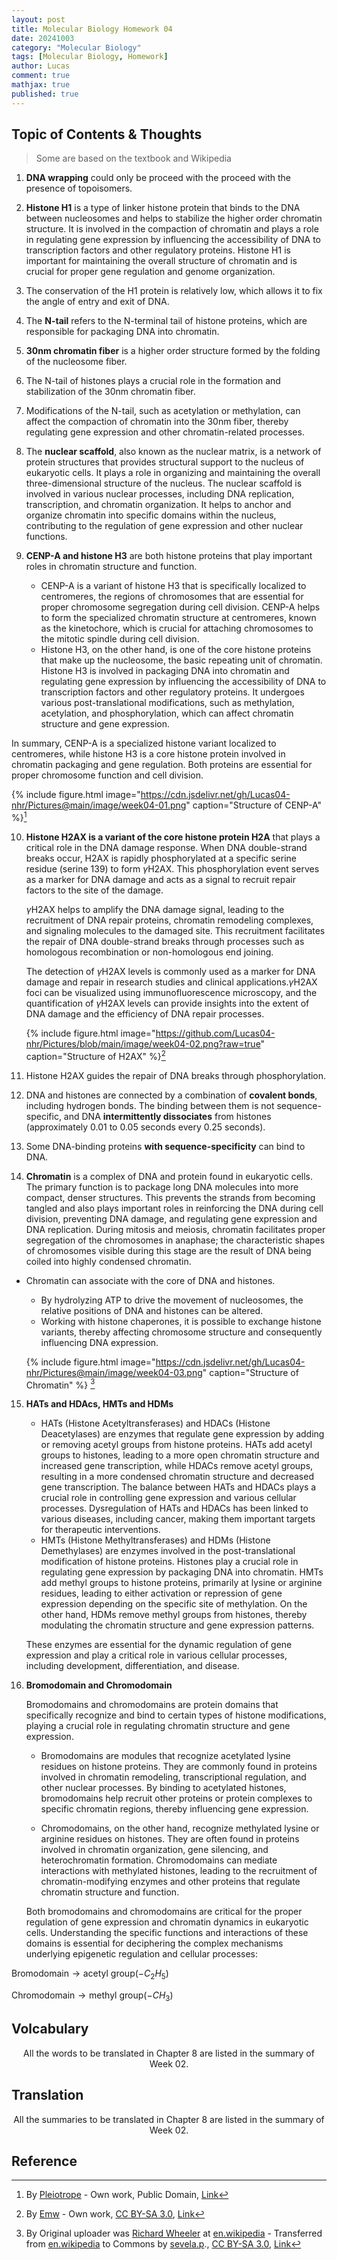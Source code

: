 ```yaml
---
layout: post
title: Molecular Biology Homework 04
date: 20241003
category: "Molecular Biology"
tags: [Molecular Biology, Homework]
author: Lucas
comment: true
mathjax: true
published: true
---
```



## Topic of Contents & Thoughts

> Some are based on the textbook and Wikipedia

1. **DNA wrapping** could only be proceed with the proceed with the presence of topoisomers.

2. **Histone H1** is a type of linker histone protein that binds to the DNA between nucleosomes and helps to stabilize the higher order chromatin structure. It is involved in the compaction of chromatin and plays a role in regulating gene expression by influencing the accessibility of DNA to transcription factors and other regulatory proteins. Histone H1 is important for maintaining the overall structure of chromatin and is crucial for proper gene regulation and genome organization.

3. The conservation of the H1 protein is relatively low, which allows it to fix the angle of entry and exit of DNA.

4. The **N-tail** refers to the N-terminal tail of histone proteins, which are responsible for packaging DNA into chromatin.

5. **30nm chromatin fiber** is a higher order structure formed by the folding of the nucleosome fiber. 

6. The N-tail of histones plays a crucial role in the formation and stabilization of the 30nm chromatin fiber. 

7. Modifications of the N-tail, such as acetylation or methylation, can affect the compaction of chromatin into the 30nm fiber, thereby regulating gene expression and other chromatin-related processes.

8. The **nuclear scaffold**, also known as the nuclear matrix, is a network of protein structures that provides structural support to the nucleus of eukaryotic cells. It plays a role in organizing and maintaining the overall three-dimensional structure of the nucleus. The nuclear scaffold is involved in various nuclear processes, including DNA replication, transcription, and chromatin organization. It helps to anchor and organize chromatin into specific domains within the nucleus, contributing to the regulation of gene expression and other nuclear functions.

9. **CENP-A and histone H3** are both histone proteins that play important roles in chromatin structure and function. 

    - CENP-A is a variant of histone H3 that is specifically localized to centromeres, the regions of chromosomes that are essential for proper chromosome segregation during cell division. CENP-A helps to form the specialized chromatin structure at centromeres, known as the kinetochore, which is crucial for attaching chromosomes to the mitotic spindle during cell division.
    - Histone H3, on the other hand, is one of the core histone proteins that make up the nucleosome, the basic repeating unit of chromatin. Histone H3 is involved in packaging DNA into chromatin and regulating gene expression by influencing the accessibility of DNA to transcription factors and other regulatory proteins. It undergoes various post-translational modifications, such as methylation, acetylation, and phosphorylation, which can affect chromatin structure and gene expression.

  In summary, CENP-A is a specialized histone variant localized to centromeres, while histone H3 is a core histone protein involved in chromatin packaging and gene regulation. Both proteins are essential for proper chromosome function and cell division.

  {% include figure.html image="https://cdn.jsdelivr.net/gh/Lucas04-nhr/Pictures@main/image/week04-01.png" caption="Structure of CENP-A" %}[^1]


10. **Histone H2AX is a variant of the core histone protein H2A** that plays a critical role in the DNA damage response. When DNA double-strand breaks occur, H2AX is rapidly phosphorylated at a specific serine residue (serine 139) to form $\gamma$H2AX. This phosphorylation event serves as a marker for DNA damage and acts as a signal to recruit repair factors to the site of the damage.

	$\gamma$H2AX helps to amplify the DNA damage signal, leading to the recruitment of DNA repair proteins, chromatin remodeling complexes, and signaling molecules to the damaged site. This recruitment facilitates the repair of DNA double-strand breaks through processes such as homologous recombination or non-homologous end joining.

	The detection of $\gamma$H2AX levels is commonly used as a marker for DNA damage and repair in research studies and clinical applications.$\gamma$H2AX foci can be visualized using immunofluorescence microscopy, and the quantification of $\gamma$H2AX levels can provide insights into the extent of DNA damage and the efficiency of DNA repair processes.

	{% include figure.html image="https://github.com/Lucas04-nhr/Pictures/blob/main/image/week04-02.png?raw=true" caption="Structure of H2AX" %}[^2]

11. Histone H2AX guides the repair of DNA breaks through phosphorylation.

12. DNA and histones are connected by a combination of **covalent bonds**, including hydrogen bonds. The binding between them is not sequence-specific, and DNA **intermittently dissociates** from histones (approximately 0.01 to 0.05 seconds every 0.25 seconds).

13. Some DNA-binding proteins **with sequence-specificity** can bind to DNA.

14. **Chromatin** is a complex of DNA and protein found in eukaryotic cells. The primary function is to package long DNA molecules into more compact, denser structures. This prevents the strands from becoming tangled and also plays important roles in reinforcing the DNA during cell division, preventing DNA damage, and regulating gene expression and DNA replication. During mitosis and meiosis, chromatin facilitates proper segregation of the chromosomes in anaphase; the characteristic shapes of chromosomes visible during this stage are the result of DNA being coiled into highly condensed chromatin.
	
  - Chromatin can associate with the core of DNA and histones.
	- By hydrolyzing ATP to drive the movement of nucleosomes, the relative positions of DNA and histones can be altered.
	- Working with histone chaperones, it is possible to exchange histone variants, thereby affecting chromosome structure and consequently influencing DNA expression.

	{% include figure.html image="https://cdn.jsdelivr.net/gh/Lucas04-nhr/Pictures@main/image/week04-03.png" caption="Structure of Chromatin" %} [^3]

15. **HATs and HDAcs, HMTs and HDMs**

	- HATs (Histone Acetyltransferases) and HDACs (Histone Deacetylases) are enzymes that regulate gene expression by adding or removing acetyl groups from histone proteins. HATs add acetyl groups to histones, leading to a more open chromatin structure and increased gene transcription, while HDACs remove acetyl groups, resulting in a more condensed chromatin structure and decreased gene transcription. The balance between HATs and HDACs plays a crucial role in controlling gene expression and various cellular processes. Dysregulation of HATs and HDACs has been linked to various diseases, including cancer, making them important targets for therapeutic interventions.
	- HMTs (Histone Methyltransferases) and HDMs (Histone Demethylases) are enzymes involved in the post-translational modification of histone proteins. Histones play a crucial role in regulating gene expression by packaging DNA into chromatin. HMTs add methyl groups to histone proteins, primarily at lysine or arginine residues, leading to either activation or repression of gene expression depending on the specific site of methylation. On the other hand, HDMs remove methyl groups from histones, thereby modulating the chromatin structure and gene expression patterns.

	These enzymes are essential for the dynamic regulation of gene expression and play a critical role in various cellular processes, including development, differentiation, and disease.

16. **Bromodomain and Chromodomain**

	Bromodomains and chromodomains are protein domains that specifically recognize and bind to certain types of histone modifications, playing a crucial role in regulating chromatin structure and gene expression.

	- Bromodomains are modules that recognize acetylated lysine residues on histone proteins. They are commonly found in proteins involved in chromatin remodeling, transcriptional regulation, and other nuclear processes. By binding to acetylated histones, bromodomains help recruit other proteins or protein complexes to specific chromatin regions, thereby influencing gene expression.

	- Chromodomains, on the other hand, recognize methylated lysine or arginine residues on histones. They are often found in proteins involved in chromatin organization, gene silencing, and heterochromatin formation. Chromodomains can mediate interactions with methylated histones, leading to the recruitment of chromatin-modifying enzymes and other proteins that regulate chromatin structure and function.

	Both bromodomains and chromodomains are critical for the proper regulation of gene expression and chromatin dynamics in eukaryotic cells. Understanding the specific functions and interactions of these domains is essential for deciphering the complex mechanisms underlying epigenetic regulation and cellular processes: 

$\text{Bromodomain} \rightarrow \text{acetyl group}\left(-C_2H_5\right)$

$\text{Chromodomain} \rightarrow \text{methyl group}\left(-CH_3\right)$

## Volcabulary

<center>All the words to be translated in Chapter 8 are listed in the summary of Week 02. </center>

## Translation

<center>All the summaries to be translated in Chapter 8 are listed in the summary of Week 02. </center>

## Reference

[^1]: By <a href="//commons.wikimedia.org/wiki/User:Pleiotrope" title="User:Pleiotrope"> Pleiotrope</a> - <span class="int-own-work" lang="en">Own work</span>, Public Domain, <a href="https://commons.wikimedia.org/w/index.php?curid=16005289">Link</a>
[^2]: By <a href="//commons.wikimedia.org/wiki/User:Emw" title="User:Emw">Emw</a> - <span class="int-own-work" lang="en">Own work</span>, <a href="https://creativecommons.org/licenses/by-sa/3.0" title="Creative Commons Attribution-Share Alike 3.0">CC BY-SA 3.0</a>, <a href="https://commons.wikimedia.org/w/index.php?curid=8814725">Link</a>
[^3]: By Original uploader was <a href="https://en.wikipedia.org/wiki/User:Zephyris" class="extiw" title="en:User:Zephyris">Richard Wheeler</a> at <a class="external text" href="https://en.wikipedia.org">en.wikipedia</a> - Transferred from <span class="plainlinks"><a class="external text" href="https://en.wikipedia.org">en.wikipedia</a></span> to Commons by <a href="//commons.wikimedia.org/wiki/User:Sevela.p" title="User:Sevela.p">sevela.p</a>., <a href="http://creativecommons.org/licenses/by-sa/3.0/" title="Creative Commons Attribution-Share Alike 3.0">CC BY-SA 3.0</a>, <a href="https://commons.wikimedia.org/w/index.php?curid=4017531">Link</a>